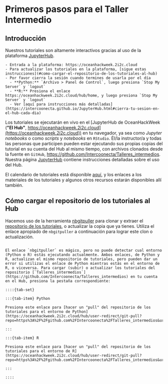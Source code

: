 # Primeros pasos para el Taller Intermedio

## Introducción

Nuestros tutoriales son altamente interactivos gracias al uso de la plataforma [JupyterHub](JupyterHub).

```{admonition} Instrucciones para el uso de nuestra plataforma JupyterHub
- Entrada a la plataforma: https://oceanhackweek.2i2c.cloud
- Para actualizar los tutoriales en la plataforma, [sigue estas instrucciones](#como-cargar-el-repositorio-de-los-tutoriales-al-hub)
- Por favor cierra la sesión cuando termines de usarla por el día
  - **Python:** `Archivo > Panel de Control`, luego presiona `Stop My Server` y `logout`
  - **R:** Presiona el enlace https://oceanhackweek.2i2c.cloud/hub/home, y luego presiona `Stop My Server` y `logout`
  - Ver [aquí para instrucciones más detalladas](https://intercoonecta.github.io/JupyterHub.html#cierra-tu-sesion-en-el-hub-cada-dia)
```

Los tutoriales se ejecutarán en vivo en el [JupyterHub de OceanHackWeek (**"El Hub"**, https://oceanhackweek.2i2c.cloud](https://oceanhackweek.2i2c.cloud)) en tu navegador, ya sea como _Jupyter notebooks_ o como _scripts_ y _notebooks_ en `RStudio`. Él/la instructor/a y todas las personas que participen pueden estar ejecutando sus propias copias del tutorial en su cuenta del Hub al mismo tiempo, con archivos clonados desde la fuente en `GitHub`, https://github.com/Intercoonecta/Talleres_intermedios. Nuestra página [JupyterHub](JupyterHub) contiene instrucciones detalladas sobre el uso del Hub.

El calendario de tutoriales está disponible [aquí](tutorialesintermedios2025), y los enlaces a los materiales de los tutoriales y algunos otros recursos estarán disponibles allí también.

## Cómo cargar el repositorio de los tutoriales al Hub

Hacemos uso de la herramienta [nbgitpuller](https://jupyterhub.github.io/nbgitpuller/) para clonar y extraer el [repositorio de los tutoriales](https://github.com/Intercoonecta/Talleres_intermedios), o actualizar la copia que ya tienes. Utiliza el enlace apropiado de `nbgitpuller` a continuación para lograr este clon o actualización.

```{admonition} Carga el repositorio de los tutoriales por medio de **nbgitpuller**

El enlace `nbgitpuller` es mágico, pero no puede detectar cual entorno (Python o R) estás ejecutando actualmente. Ambos enlaces, de Python y R, actualizan el mismo repositorio de tutoriales, pero pueden dar un error si utilizas el enlace de Python mientras estás en el entorno de R, o viceversa. Para cargar (subir) o actualizar los tutoriales del repositorio [`Talleres_intermedios`](https://github.com/Intercoonecta/Talleres_intermedios) en tu cuenta en el Hub, presiona la pestaña correspondiente:

::::{tab-set}

:::{tab-item} Python

Presiona este enlace para [hacer un "pull" del repositorio de los tutoriales para el entorno de Python](https://oceanhackweek.2i2c.cloud/hub/user-redirect/git-pull?repo=https%3A%2F%2Fgithub.com%2FIntercoonecta%2FTalleres_intermedios&urlpath=lab%2Ftree%2FTalleres_intermedios)

:::

:::{tab-item} R

Presiona este enlace para [hacer un "pull" del repositorio de los tutoriales para el entorno de R](https://oceanhackweek.2i2c.cloud/hub/user-redirect/git-pull?repo=https%3A%2F%2Fgithub.com%2FIntercoonecta%2FTalleres_intermedios&urlpath=rstudio)

:::

::::

```
